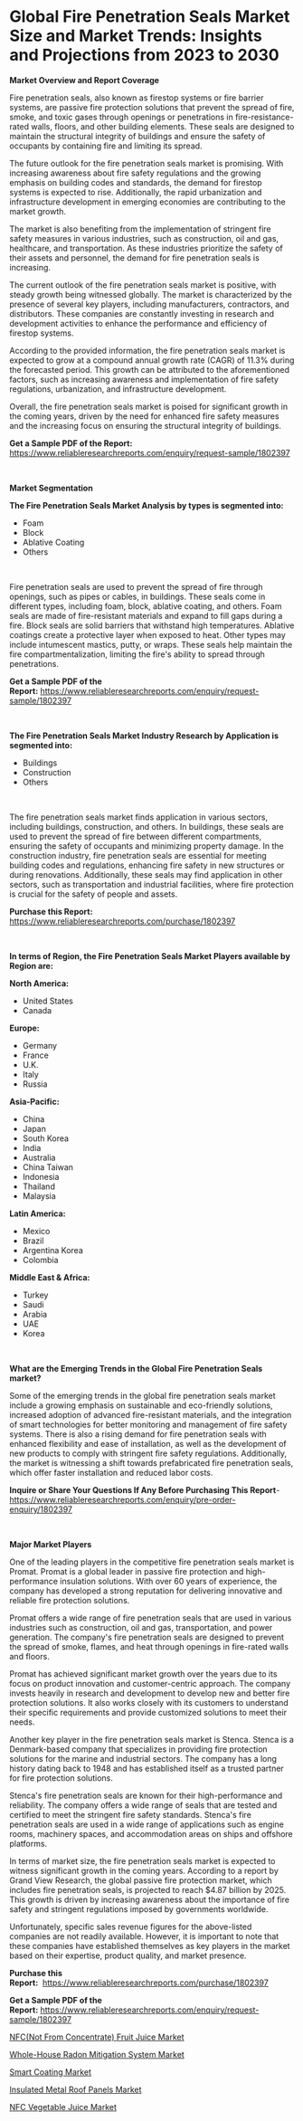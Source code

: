 <p><h1>Global Fire Penetration Seals Market Size and Market Trends: Insights and Projections from 2023 to 2030</h1></p><p><strong>Market Overview and Report Coverage</strong></p>
<p><p>Fire penetration seals, also known as firestop systems or fire barrier systems, are passive fire protection solutions that prevent the spread of fire, smoke, and toxic gases through openings or penetrations in fire-resistance-rated walls, floors, and other building elements. These seals are designed to maintain the structural integrity of buildings and ensure the safety of occupants by containing fire and limiting its spread.</p><p>The future outlook for the fire penetration seals market is promising. With increasing awareness about fire safety regulations and the growing emphasis on building codes and standards, the demand for firestop systems is expected to rise. Additionally, the rapid urbanization and infrastructure development in emerging economies are contributing to the market growth.</p><p>The market is also benefiting from the implementation of stringent fire safety measures in various industries, such as construction, oil and gas, healthcare, and transportation. As these industries prioritize the safety of their assets and personnel, the demand for fire penetration seals is increasing.</p><p>The current outlook of the fire penetration seals market is positive, with steady growth being witnessed globally. The market is characterized by the presence of several key players, including manufacturers, contractors, and distributors. These companies are constantly investing in research and development activities to enhance the performance and efficiency of firestop systems.</p><p>According to the provided information, the fire penetration seals market is expected to grow at a compound annual growth rate (CAGR) of 11.3% during the forecasted period. This growth can be attributed to the aforementioned factors, such as increasing awareness and implementation of fire safety regulations, urbanization, and infrastructure development.</p><p>Overall, the fire penetration seals market is poised for significant growth in the coming years, driven by the need for enhanced fire safety measures and the increasing focus on ensuring the structural integrity of buildings.</p></p>
<p><strong>Get a Sample PDF of the Report:</strong> <a href="https://www.reliableresearchreports.com/enquiry/request-sample/1802397">https://www.reliableresearchreports.com/enquiry/request-sample/1802397</a></p>
<p>&nbsp;</p>
<p><strong>Market Segmentation</strong></p>
<p><strong>The Fire Penetration Seals Market Analysis by types is segmented into:</strong></p>
<p><ul><li>Foam</li><li>Block</li><li>Ablative Coating</li><li>Others</li></ul></p>
<p>&nbsp;</p>
<p><p>Fire penetration seals are used to prevent the spread of fire through openings, such as pipes or cables, in buildings. These seals come in different types, including foam, block, ablative coating, and others. Foam seals are made of fire-resistant materials and expand to fill gaps during a fire. Block seals are solid barriers that withstand high temperatures. Ablative coatings create a protective layer when exposed to heat. Other types may include intumescent mastics, putty, or wraps. These seals help maintain the fire compartmentalization, limiting the fire's ability to spread through penetrations.</p></p>
<p><strong>Get a Sample PDF of the Report:</strong>&nbsp;<a href="https://www.reliableresearchreports.com/enquiry/request-sample/1802397">https://www.reliableresearchreports.com/enquiry/request-sample/1802397</a></p>
<p>&nbsp;</p>
<p><strong>The Fire Penetration Seals Market Industry Research by Application is segmented into:</strong></p>
<p><ul><li>Buildings</li><li>Construction</li><li>Others</li></ul></p>
<p>&nbsp;</p>
<p><p>The fire penetration seals market finds application in various sectors, including buildings, construction, and others. In buildings, these seals are used to prevent the spread of fire between different compartments, ensuring the safety of occupants and minimizing property damage. In the construction industry, fire penetration seals are essential for meeting building codes and regulations, enhancing fire safety in new structures or during renovations. Additionally, these seals may find application in other sectors, such as transportation and industrial facilities, where fire protection is crucial for the safety of people and assets.</p></p>
<p><strong>Purchase this Report:</strong>&nbsp; <a href="https://www.reliableresearchreports.com/purchase/1802397">https://www.reliableresearchreports.com/purchase/1802397</a></p>
<p>&nbsp;</p>
<p><strong>In terms of Region, the Fire Penetration Seals Market Players available by Region are:</strong></p>
<p>
    <p> <strong> North America: </strong>
        <ul>
            <li>United States</li>
            <li>Canada</li>
        </ul>
        </p> 
    <p> <strong> Europe: </strong>
        <ul>
            <li>Germany</li>
            <li>France</li>
            <li>U.K.</li>
            <li>Italy</li>
            <li>Russia</li>
        </ul>
        </p> 
    <p> <strong> Asia-Pacific: </strong>
        <ul>
            <li>China</li>
            <li>Japan</li>
            <li>South Korea</li>
            <li>India</li>
            <li>Australia</li>
            <li>China Taiwan</li>
            <li>Indonesia</li>
            <li>Thailand</li>
            <li>Malaysia</li>
        </ul>
        </p> 
    <p> <strong> Latin America: </strong>
        <ul>
            <li>Mexico</li>
            <li>Brazil</li>
            <li>Argentina Korea</li>
            <li>Colombia</li>
        </ul>
        </p> 
    <p> <strong> Middle East & Africa: </strong>
        <ul>
            <li>Turkey</li>
            <li>Saudi</li>
            <li>Arabia</li>
            <li>UAE</li>
            <li>Korea</li>
        </ul>
    </p>
    </p>
<p>&nbsp;</p>
<p><strong>What are the Emerging Trends in the Global Fire Penetration Seals market?</strong></p>
<p><p>Some of the emerging trends in the global fire penetration seals market include a growing emphasis on sustainable and eco-friendly solutions, increased adoption of advanced fire-resistant materials, and the integration of smart technologies for better monitoring and management of fire safety systems. There is also a rising demand for fire penetration seals with enhanced flexibility and ease of installation, as well as the development of new products to comply with stringent fire safety regulations. Additionally, the market is witnessing a shift towards prefabricated fire penetration seals, which offer faster installation and reduced labor costs.</p></p>
<p><strong>Inquire or Share Your Questions If Any Before Purchasing This Report</strong>- <a href="https://www.reliableresearchreports.com/enquiry/pre-order-enquiry/1802397">https://www.reliableresearchreports.com/enquiry/pre-order-enquiry/1802397</a></p>
<p>&nbsp;</p>
<p><strong>Major Market Players</strong></p>
<p><p>One of the leading players in the competitive fire penetration seals market is Promat. Promat is a global leader in passive fire protection and high-performance insulation solutions. With over 60 years of experience, the company has developed a strong reputation for delivering innovative and reliable fire protection solutions.</p><p>Promat offers a wide range of fire penetration seals that are used in various industries such as construction, oil and gas, transportation, and power generation. The company's fire penetration seals are designed to prevent the spread of smoke, flames, and heat through openings in fire-rated walls and floors.</p><p>Promat has achieved significant market growth over the years due to its focus on product innovation and customer-centric approach. The company invests heavily in research and development to develop new and better fire protection solutions. It also works closely with its customers to understand their specific requirements and provide customized solutions to meet their needs.</p><p>Another key player in the fire penetration seals market is Stenca. Stenca is a Denmark-based company that specializes in providing fire protection solutions for the marine and industrial sectors. The company has a long history dating back to 1948 and has established itself as a trusted partner for fire protection solutions.</p><p>Stenca's fire penetration seals are known for their high-performance and reliability. The company offers a wide range of seals that are tested and certified to meet the stringent fire safety standards. Stenca's fire penetration seals are used in a wide range of applications such as engine rooms, machinery spaces, and accommodation areas on ships and offshore platforms.</p><p>In terms of market size, the fire penetration seals market is expected to witness significant growth in the coming years. According to a report by Grand View Research, the global passive fire protection market, which includes fire penetration seals, is projected to reach $4.87 billion by 2025. This growth is driven by increasing awareness about the importance of fire safety and stringent regulations imposed by governments worldwide.</p><p>Unfortunately, specific sales revenue figures for the above-listed companies are not readily available. However, it is important to note that these companies have established themselves as key players in the market based on their expertise, product quality, and market presence.</p></p>
<p><strong>Purchase this Report:</strong>&nbsp;&nbsp;<a href="https://www.reliableresearchreports.com/purchase/1802397">https://www.reliableresearchreports.com/purchase/1802397</a></p>
<p></p>
<p><strong>Get a Sample PDF of the Report:</strong>&nbsp;<a href="https://www.reliableresearchreports.com/enquiry/request-sample/1802397">https://www.reliableresearchreports.com/enquiry/request-sample/1802397</a></p>
<p><p><a href="https://medium.com/@adeafrashri2022/nfc-not-from-concentrate-fruit-juice-market-exploring-market-share-market-trends-and-future-8780f27cdc2f">NFC(Not From Concentrate) Fruit Juice Market</a></p><p><a href="https://medium.com/@rameshramurp23/analyzing-whole-house-radon-mitigation-system-market-global-industry-perspective-and-forecast-ca6216d4988f">Whole-House Radon Mitigation System Market</a></p><p><a href="https://github.com/sofayahoo2023/Market-Research-Report-List-1/blob/main/smart-coating-market.md">Smart Coating Market</a></p><p><a href="https://github.com/vimar16th/Market-Research-Report-List-1/blob/main/insulated-metal-roof-panels-market.md">Insulated Metal Roof Panels Market</a></p><p><a href="https://medium.com/@yjwzfixtb68151/nfc-vegetable-juice-market-analysis-and-sze-forecasted-for-period-from-2023-to-2030-482672687702">NFC Vegetable Juice Market</a></p></p>